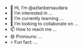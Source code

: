 - 👋 Hi, I’m @azlanbersaudara
- 👀 I’m interested in ...
- 🌱 I’m currently learning ...
- 💞️ I’m looking to collaborate on ...
- 📫 How to reach me ...
- 😄 Pronouns: ...
- ⚡ Fun fact: ...

<!---
azlanbersaudara/azlanbersaudara is a ✨ special ✨ repository because its `README.md` (this file) appears on your GitHub profile.
You can click the Preview link to take a look at your changes.
--->
